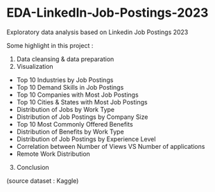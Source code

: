 # EDA-LinkedIn-Job-Postings-2023
Exploratory data analysis based on Linkedin Job Postings 2023

Some highlight in this project :
1.	Data cleansing & data preparation
2.	Visualization
   - Top 10 Industries by Job Postings
   - Top 10 Demand Skills in Job Postings
   - Top 10 Companies with Most Job Postings
   - Top 10 Cities & States with Most Job Postings
   - Distribution of Jobs by Work Type
   - Distribution of Job Postings by Company Size
   - Top 10 Most Commonly Offered Benefits
   - Distribution of Benefits by Work Type
   - Distribution of Job Postings by Experience Level
   - Correlation between Number of Views VS Number of applications
   - Remote Work Distribution
3.	Conclusion

(source dataset : Kaggle)
